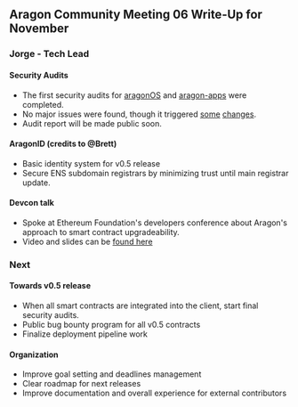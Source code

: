 ## Aragon Community Meeting 06 Write-Up for November

### Jorge - Tech Lead

#### Security Audits
- The first security audits for [aragonOS](https://github.com/aragon/aragonOS/) and [aragon-apps](https://github.com/aragon/aragon-apps/) were completed.
- No major issues were found, though it triggered [some](https://github.com/aragon/aragonOS/issues?utf8=✓&q=label%3Aaudit+) [changes](https://github.com/aragon/aragon-apps/issues?utf8=✓&q=label%3Aaudit+).
- Audit report will be made public soon.

#### AragonID (credits to @Brett)
- Basic identity system for v0.5 release
- Secure ENS subdomain registrars by minimizing trust until main registrar update.

#### Devcon talk
- Spoke at Ethereum Foundation's developers conference about Aragon's approach to smart contract upgradeability.
- Video and slides can be [found here](https://wiki.aragon.one/documentation/presentations/)

### Next

#### Towards v0.5 release
- When all smart contracts are integrated into the client, start final security audits.
- Public bug bounty program for all v0.5 contracts
- Finalize deployment pipeline work

#### Organization
- Improve goal setting and deadlines management
- Clear roadmap for next releases
- Improve documentation and overall experience for external contributors
